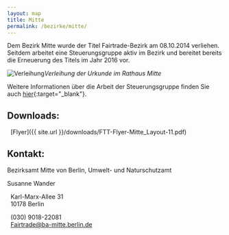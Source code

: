 ```yaml
---
layout: map
title: Mitte
permalink: /bezirke/mitte/
---
```


Dem Bezirk Mitte wurde der Titel Fairtrade-Bezirk am 08.10.2014 verliehen. Seitdem arbeitet eine Steuerungsgruppe aktiv im Bezirk und bereitet bereits die Erneuerung des Titels im Jahr 2016 vor.

![Verleihung]({{site.baseurl}}/images/team.jpg)_Verleihung der Urkunde im Rathaus Mitte_

Weitere Informationen über die Arbeit der Steuerungsgruppe finden Sie auch [hier](http://www.berlin.de/ba-mitte/ueber-den-bezirk/fairtrade-bezirk){:target="_blank"}.

## Downloads:
<i class='fa fa-download fa-fw'></i>&nbsp;&nbsp;[Flyer]({{ site.url }}/downloads/FTT-Flyer-Mitte_Layout-11.pdf)


## Kontakt:
Bezirksamt Mitte von Berlin, Umwelt- und Naturschutzamt

Susanne Wander

<i class='fa fa-map-marker fa-fw'></i>&nbsp;&nbsp;Karl-Marx-Allee 31  
<i class='fa fa-fw'></i>&nbsp;&nbsp;10178 Berlin

<i class='fa fa-phone fa-fw'></i>&nbsp;&nbsp;(030) 9018-22081  
<i class='fa fa-envelope fa-fw'></i>&nbsp;&nbsp;[Fairtrade@ba-mitte.berlin.de](mailto:Fairtrade@ba-mitte.berlin.de)
